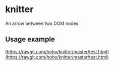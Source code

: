 # knitter

An arrow between two DOM nodes


## Usage example

[https://rawgit.com/hoho/knitter/master/test.html](https://rawgit.com/hoho/knitter/master/test.html)

